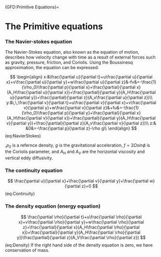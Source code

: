 (GFD:Primitive Equations)=
# The Primitive equations

### The Navier-stokes equation
The Navier-Stokes equation, also known as the equation of motion, describes how velocity change with time as a result of external forces such as gravity, pressure, friction, and Coriolis. Using the Boussinesq approximation, the equation can be expressed:

$$
\begin{align}
x:&\frac{\partial u}{\partial t}+u\frac{\partial u}{\partial x}+v\frac{\partial u}{\partial y}+w\frac{\partial u}{\partial z}&-fv&=-\frac{1}{\rho_0}\frac{\partial p}{\partial x}+\frac{\partial}{\partial x}(A_H\frac{\partial u}{\partial x})+\frac{\partial}{\partial y}(A_H\frac{\partial u}{\partial y})+\frac{\partial}{\partial z}(A_v\frac{\partial u}{\partial z})\\
y:&\,\,\frac{\partial v}{\partial t}+u\frac{\partial v}{\partial x}+v\frac{\partial v}{\partial y}+w\frac{\partial v}{\partial z}&+fu&=-\frac{1}{\rho_0}\frac{\partial p}{\partial y}+\frac{\partial}{\partial x}(A_H\frac{\partial v}{\partial x})+\frac{\partial}{\partial y}(A_H\frac{\partial v}{\partial y})+\frac{\partial}{\partial z}(A_v\frac{\partial v}{\partial z})\\
z:& &0&=-\frac{\partial p}{\partial z}-\rho g\\
\end{align} 
$$ (eq:NavierStokes)

,$\rho_0$ is a refernce density, $g$ is the gravitational acceleration, $f=2\Omega sin\phi$ is the Coriolis parameter, and $A_H$ and $A_V$ are the horizontal viscosity and vertical eddy diffusivity.

### The continuity equation
$$
\frac{\partial u}{\partial x}+\frac{\partial v}{\partial y}+\frac{\partial w}{\partial z}=0
$$ (eq:Continuity)

### The density equation (energy equation)
$$
\frac{\partial \rho}{\partial t}+u\frac{\partial \rho}{\partial x}+v\frac{\partial \rho}{\partial y}+w\frac{\partial \rho}{\partial z}=\frac{\partial}{\partial x}(A_H\frac{\partial \rho}{\partial x})+\frac{\partial}{\partial y}(A_H\frac{\partial \rho}{\partial y})\frac{\partial}{\partial z}(A_V\frac{\partial \rho}{\partial z})
$$ (eq:Density)
If the right hand side of the density equation is zero, we have conservation of mass.





